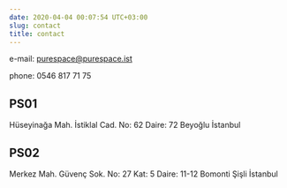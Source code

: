 ```yaml
---
date: 2020-04-04 00:07:54 UTC+03:00
slug: contact
title: contact
---
```

e-mail: purespace@purespace.ist

phone: 0546 817 71 75

## PS01

Hüseyinağa Mah. İstiklal Cad. No: 62 Daire: 72 Beyoğlu İstanbul

## PS02

Merkez Mah. Güvenç Sok. No: 27 Kat: 5 Daire: 11-12 Bomonti Şişli İstanbul
